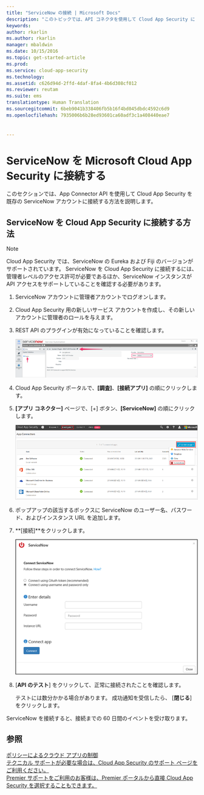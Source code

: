 ```yaml
---
title: "ServiceNow の接続 | Microsoft Docs"
description: "このトピックでは、API コネクタを使用して Cloud App Security に ServiceNow アプリを接続する方法に関する情報を提供します。"
keywords: 
author: rkarlin
ms.author: rkarlin
manager: mbaldwin
ms.date: 10/15/2016
ms.topic: get-started-article
ms.prod: 
ms.service: cloud-app-security
ms.technology: 
ms.assetid: c626d94d-2ffd-4daf-8fa4-4b6d308cf012
ms.reviewer: reutam
ms.suite: ems
translationtype: Human Translation
ms.sourcegitcommit: 6beb9041b338406fb5b16f4bd045dbdc4592c6d9
ms.openlocfilehash: 7935006b6b28ed93601ca60adf3c1a408440eae7


---
```


# <a name="connect-servicenow-to-microsoft-cloud-app-security"></a>ServiceNow を Microsoft Cloud App Security に接続する
このセクションでは、App Connector API を使用して Cloud App Security を既存の ServiceNow アカウントに接続する方法を説明します。  
  
## <a name="how-to-connect-servicenow-to-cloud-app-security"></a>ServiceNow を Cloud App Security に接続する方法  
  
> [!NOTE]  
>  Cloud App Security では、ServiceNow の Eureka および Fiji のバージョンがサポートされています。 ServiceNow を Cloud App Security に接続するには、管理者レベルのアクセス許可が必要であるほか、ServiceNow インスタンスが API アクセスをサポートしていることを確認する必要があります。  
  
1.  ServiceNow アカウントに管理者アカウントでログオンします。  
  
2.  Cloud App Security 用の新しいサービス アカウントを作成し、その新しいアカウントに管理者のロールを与えます。  
  
3.  REST API のプラグインが有効になっていることを確認します。  
  
     ![ServiceNow アカウント](./media/servicenow-account.png "servicenow account")  
  
4.  Cloud App Security ポータルで、**[調査]**、**[接続アプリ]** の順にクリックします。  
  
5.  **[アプリ コネクター]** ページで、[+] ボタン、**[ServiceNow]** の順にクリックします。  
  
     ![ServiceNow を接続する](./media/connect-servicenow.png "connect servicenow")  
  
6.  ポップアップの該当するボックスに ServiceNow のユーザー名、パスワード、およびインスタンス URL を追加します。  
  
7.  **[接続]**をクリックします。  
  
     ![ServiceNow のパスワードの更新](./media/servicenow-update-password.png "servicenow update password")  
  
8.  [**API のテスト**] をクリックして、正常に接続されたことを確認します。  
  
     テストには数分かかる場合があります。 成功通知を受信したら、 [**閉じる**] をクリックします。  
  
ServiceNow を接続すると、接続までの 60 日間のイベントを受け取ります。
  
## <a name="see-also"></a>参照  
[ポリシーによるクラウド アプリの制御](control-cloud-apps-with-policies.md)   
[テクニカル サポートが必要な場合は、Cloud App Security のサポート ページをご利用ください。](http://support.microsoft.com/oas/default.aspx?prid=16031)   
[Premier サポートをご利用のお客様は、Premier ポータルから直接 Cloud App Security を選択することもできます。](https://premier.microsoft.com/)  
  
  


<!--HONumber=Nov16_HO5-->


